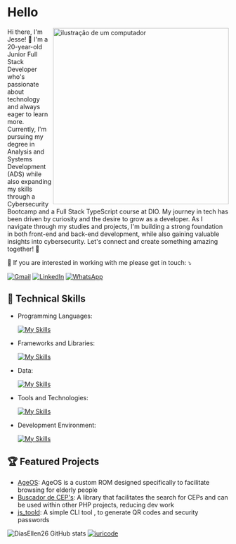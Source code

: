 # Hello 

<img src="https://raw.githubusercontent.com/MicaelliMedeiros/micaellimedeiros/master/image/computer-illustration.png" alt="ilustração de um computador" min-width="400px" max-width="400px" width="400px" align="right">

<p align="left"> 
Hi there, I'm Jesse! 👋
I'm a 20-year-old Junior Full Stack Developer who's passionate about technology and always eager to learn more. Currently, I'm pursuing my degree in Analysis and Systems Development (ADS) while also expanding my skills through a Cybersecurity Bootcamp and a Full Stack TypeScript course at DIO.
My journey in tech has been driven by curiosity and the desire to grow as a developer. As I navigate through my studies and projects, I'm building a strong foundation in both front-end and back-end development, while also gaining valuable insights into cybersecurity.
Let's connect and create something amazing together! 🚀
</p>

<p align="left">
  💌 If you are interested in working with me please get in touch: ⤵️
</p>

<p align="left">
  <a href="mailto:kaiquedt21@gmail.com" title="Gmail">
  <img src="https://img.shields.io/badge/-Gmail-FF0000?style=flat-square&labelColor=FF0000&logo=gmail&logoColor=white&link=kaiquedt21@gmail.com" alt="Gmail"/></a>
  <a href="https://www.linkedin.com/in/kaique-alves-/" title="LinkedIn">
  <img src="https://img.shields.io/badge/-Linkedin-0e76a8?style=flat-square&logo=Linkedin&logoColor=white&link=https://www.linkedin.com/in/kaique-alves-/" alt="LinkedIn"/></a>
  <a href="https://api.whatsapp.com/send?phone=5511911054439" title="WhatsApp">
  <img src="https://img.shields.io/badge/-WhatsApp-25d366?style=flat-square&labelColor=25d366&logo=whatsapp&logoColor=white&link=https://api.whatsapp.com/send?phone=5511911054439" alt="WhatsApp"/></a>
</p>


## 🚀 Technical Skills

- Programming Languages: 

    [![My Skills](https://skillicons.dev/icons?i=javascript,typescript,nodejs,java)](https://skillicons.dev)
- Frameworks and Libraries: 

    [![My Skills](https://skillicons.dev/icons?i=react,nextjs,laravel,expressjs,sequelize,styledcomponents,bootstrap,tailwind,vite,postman,jest,sass,jquery)](https://skillicons.dev)
- Data: 

    [![My Skills](https://skillicons.dev/icons?i=mysql,mongo,postgres,firebase)](https://skillicons.dev)
- Tools and Technologies: 

    [![My Skills](https://skillicons.dev/icons?i=git,github,vscode,phpstorm,webstorm,androidstudio,wordpress,figma,markdown)](https://skillicons.dev)

- Development Environment:

    [![My Skills](https://skillicons.dev/icons?i=windows,ubuntu,kali,debian)](https://skillicons.dev)
  

## 🏆 Featured Projects

- [AgeOS](https://github.com/AgeOS/AgeOs): AgeOS is a custom ROM designed specifically to facilitate browsing for elderly people
- [Buscador de CEP's](https://github.com/jessemp3/BuscadorDeCep): A library that facilitates the search for CEPs and can be used within other PHP projects, reducing dev work
- [js_toold](https://github.com/jessemp3/js_tools): A simple CLI tool , to generate QR codes and security passwords

![DiasEllen26 GitHub stats](https://github-readme-stats.vercel.app/api?username=jessemp3&show_icons=true&theme=dark) [![iuricode](https://github-readme-stats.vercel.app/api/top-langs/?username=jessemp3&hide=html,css&layout=compact&theme=dark&langs_count=8)](https://github.com/anuraghazra/github-readme-stats)
